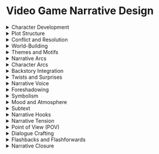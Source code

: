 

# Video Game Narrative Design

<details>

<summary>Character Development</summary>

- Characters evolve and change over the course of the story.

- Character growth adds depth and relatability.

- Character development can be internal or external.

</details>

<details>

<summary>Plot Structure</summary>

- The organization of events in the narrative.

- Common structures include linear, non-linear, and episodic.

- Plot structure shapes the pacing and impact of the story.

</details>

<details>

<summary>Conflict and Resolution</summary>

- The central struggle or problem in the story.

- Conflict drives the narrative and engages the audience.

- Resolution brings closure to the conflict.

</details>

<details>

<summary>World-Building</summary>

- Creating a detailed and immersive story world.

- Building settings, cultures, history, and rules.

- World-building enriches the story's context and believability.

</details>

<details>

<summary>Themes and Motifs</summary>

- Recurring ideas, symbols, or concepts in the narrative.

- Themes convey deeper meanings and messages.

- Motifs reinforce key elements of the story.

</details>

<details>

<summary>Narrative Arcs</summary>

- The trajectory of the story's progression.

- Arcs include setup, conflict, climax, and resolution.

- Narrative arcs create structure and tension.

</details>

<details>

<summary>Character Arcs</summary>

- The personal growth and change of characters.

- Character arcs often parallel the main plot.

- Arcs provide a sense of development and catharsis.

</details>

<details>

<summary>Backstory Integration</summary>

- Incorporating characters' pasts into the narrative.

- Revealing backstory to enhance character motivations.

- Backstory adds depth and complexity.

</details>

<details>

<summary>Twists and Surprises</summary>

- Unpredictable plot developments or revelations.

- Surprises engage and challenge the audience.

- Twists subvert expectations and add intrigue.

</details>

<details>

<summary>Narrative Voice</summary>

- The perspective from which the story is told.

- Voice can be first-person, third-person, or omniscient.

- Narrative voice affects the reader's connection.

</details>

<details>

<summary>Foreshadowing</summary>

- Hinting at future events in the narrative.

- Foreshadowing builds anticipation and tension.

- Careful foreshadowing makes surprises meaningful.

</details>

<details>

<summary>Symbolism</summary>

- Using symbols to convey deeper meanings.

- Symbols represent concepts or themes in the story.

- Symbolism adds layers to the narrative.

</details>

<details>

<summary>Mood and Atmosphere</summary>

- Creating a specific emotional tone in the narrative.

- Mood influences how readers feel while reading.

- Atmosphere contributes to immersion.

</details>

<details>

<summary>Subtext</summary>

- Unspoken or implied elements beneath the surface.

- Subtext adds complexity to character interactions.

- Subtext can convey hidden motives or emotions.

</details>

<details>

<summary>Narrative Hooks</summary>

- Compelling elements that capture the audience's interest.

- Hooks engage readers from the beginning.

- Effective hooks encourage continued reading.

</details>

<details>

<summary>Narrative Tension</summary>

- A sense of unease, conflict, or anticipation in the story.

- Tension keeps readers invested and eager to know more.

- Narrative tension propels the plot.

</details>

<details>

<summary>Point of View (POV)</summary>

- The perspective from which the story is experienced.

- Different POVs offer unique insights and biases.

- POV choice impacts reader engagement.

</details>

<details>

<summary>Dialogue Crafting</summary>

- Writing authentic and engaging character dialogue.

- Dialogue reveals character traits and advances the plot.

- Well-crafted dialogue adds realism.

</details>

<details>

<summary>Flashbacks and Flashforwards</summary>

- Shifts in time to reveal past or future events.

- Flashbacks provide context, and flashforwards create suspense.

- Temporal shifts enrich storytelling.

</details>

<details>

<summary>Narrative Closure</summary>

- Providing a sense of resolution or conclusion.

- Closure satisfies reader expectations.

- Ambiguous closure can provoke thought.

</details>


